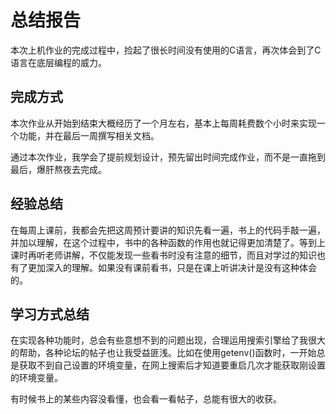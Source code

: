# 总结报告

本次上机作业的完成过程中，捡起了很长时间没有使用的C语言，再次体会到了C语言在底层编程的威力。

## 完成方式

本次作业从开始到结束大概经历了一个月左右，基本上每周耗费数个小时来实现一个功能，并在最后一周撰写相关文档。

通过本次作业，我学会了提前规划设计，预先留出时间完成作业，而不是一直拖到最后，爆肝熬夜去完成。

## 经验总结

在每周上课前，我都会先把这周预计要讲的知识先看一遍，书上的代码手敲一遍，并加以理解，在这个过程中，书中的各种函数的作用也就记得更加清楚了。等到上课时再听老师讲解，不仅能发现一些看书时没有注意的细节，而且对学过的知识也有了更加深入的理解。如果没有课前看书，只是在课上听讲决计是没有这种体会的。

## 学习方式总结

在实现各种功能时，总会有些意想不到的问题出现，合理运用搜索引擎给了我很大的帮助，各种论坛的帖子也让我受益匪浅。比如在使用getenv()函数时，一开始总是获取不到自己设置的环境变量，在网上搜索后才知道要重启几次才能获取刚设置的环境变量。

有时候书上的某些内容没看懂，也会看一看帖子，总能有很大的收获。
